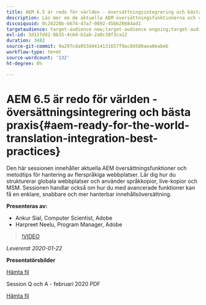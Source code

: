 ```yaml
---
title: AEM 6.5 är redo för världen - översättningsintegrering och bästa praxis
description: Läs mer om de aktuella AEM översättningsfunktionerna och de bästa sätten att hantera flerspråkiga webbplatser. Lär dig strukturera globala webbplatser, använda språkkopior, live-kopior och MSM. Uppnå enklare, snabbare och mer hanterbar innehållsöversättning med avancerade funktioner.
discoiquuid: 0c24228b-b674-47a7-9892-45bb26684ad1
targetaudience: target-audience new;target-audience ongoing;target-audience upgrader
exl-id: 3d12fd42-8b35-4c6d-b1ab-2a0c38f3ca12
duration: 3482
source-git-commit: 9a297cda953d4414131657f9ac84580aea0eabeb
workflow-type: tm+mt
source-wordcount: '132'
ht-degree: 0%

---
```


# AEM 6.5 är redo för världen - översättningsintegrering och bästa praxis{#aem-ready-for-the-world-translation-integration-best-practices}

Den här sessionen innehåller aktuella AEM översättningsfunktioner och metodtips för hantering av flerspråkiga webbplatser. Lär dig hur du strukturerar globala webbplatser och använder språkkopior, live-kopior och MSM. Sessionen handlar också om hur du med avancerade funktioner kan få en enklare, snabbare och mer hanterbar innehållsöversättning.

**Presenteras av:**

* Ankur Sial, Computer Scientist, Adobe
* Harpreet Neelu, Program Manager, Adobe

>[!VIDEO](https://video.tv.adobe.com/v/31153?quality=9)

*Levererat 2020-01-22*

**Presentatörsbilder**

[Hämta fil](assets/gems-2020-translations.pdf)

Session Q och A - februari 2020 PDF

[Hämta fil](assets/aem-gems-translationqnafeb2020.pdf)
